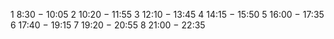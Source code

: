 1	8:30 − 10:05
2	10:20 − 11:55
3	12:10 − 13:45
4	14:15 − 15:50
5	16:00 − 17:35
6	17:40 − 19:15
7	19:20 − 20:55
8	21:00 − 22:35
